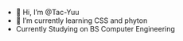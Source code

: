 - 👋 Hi, I’m @Tac-Yuu
- 🌱 I’m currently learning CSS and phyton 
- Currently Studying on BS Computer Engineering

<!---
Tac-Yuu/Tac-Yuu is a ✨ special ✨ repository because its `README.md` (this file) appears on your GitHub profile.
You can click the Preview link to take a look at your changes.
--->
